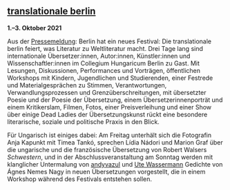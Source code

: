 <h2><a href="https://www.translationale-berlin.net/">translationale berlin</a></h2

<b>1.–3. Oktober 2021</b>

Aus der <a href="https://www.translationale-berlin.net/festival/">Pressemeldung</a>:
Berlin hat ein neues Festival: Die translationale berlin feiert, was Literatur zu Weltliteratur macht. Drei Tage lang sind internationale Übersetzer:innen, Autor:innen, Künstler:innen und Wissenschaftler:innen im Collegium Hungaricum Berlin zu Gast. Mit Lesungen, Diskussionen, Performances und Vorträgen, öffentlichen Workshops mit Kindern, Jugendlichen und Studierenden, einer Festrede und Materialgesprächen zu Stimmen, Verantwortungen, Verwandlungsprozessen und Grenzüberschreitungen, mit übersetzter Poesie und der Poesie der Übersetzung, einem Übersetzerinnenporträt und einem Kritikerslam, Filmen, Fotos, einer Preisverleihung und einer Show über einige Dead Ladies der Übersetzungskunst rückt eine besondere literarische, soziale und politische Praxis in den Blick. 

Für Ungarisch ist einiges dabei: Am Freitag unterhält sich die Fotografin Anja Kapunkt mit Timea Tankó, sprechen Lídia Nádori und Marion Graf über die ungarische und die französische Übersetzung von Robert Walsers <i>Schwestern</i>, und in der Abschlussveranstaltung am Sonntag werden mit klanglicher Untermalung von <a href="https://www.andyvazul.com/">andyvazul</a> und <a href="https://utewassermann.com/">Ute Wassermann</a> Gedichte von Ágnes Nemes Nagy in neuen Übersetzungen vorgestellt, die in einem Workshop während des Festivals entstehen sollen.

